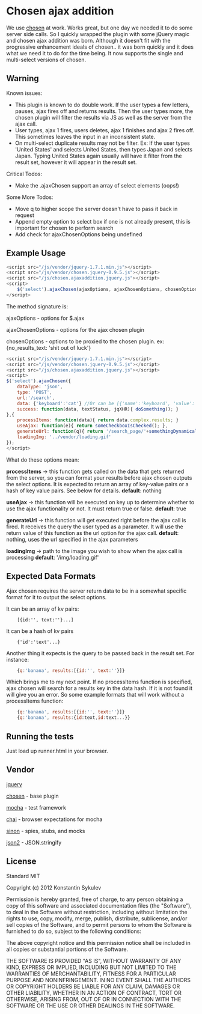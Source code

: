 Chosen ajax addition
====================
We use [chosen](https://github.com/harvesthq/chosen) at work.
Works great, but one day we needed it to do some server side calls.
So I quickly wrapped the plugin with some jQuery magic and chosen ajax addition was born.
Although it doesn't fit with the progressive enhancement ideals of chosen.. it was born quickly and it does what we need it to do for the time being.
It now supports the single and multi-select versions of chosen.

Warning
-------
Known issues:

* This plugin is known to do double work. If the user types a few letters, pauses, ajax fires off and returns results. Then the user types more, the chosen plugin will filter the results via JS as well as the server from the ajax call. 
* User types, ajax 1 fires, users deletes, ajax 1 finishes and ajax 2 fires off. This sometimes leaves the input in an inconsistent state.
* On multi-select duplicate results may not be filter. Ex: If the user types 'United States' and selects United States, then types Japan and selects Japan. Typing United States again usually will have it filter from the result set, however it will appear in the result set.

Critical Todos:

* Make the .ajaxChosen support an array of select elements (oops!)

Some More Todos:

* Move q to higher scope the server doesn't have to pass it back in request
* Append empty option to select box if one is not already present, this is important for chosen to perform search
* Add check for ajaxChosenOptions being undefined

Example Usage
-------------
```javascript
<script src="/js/vendor/jquery-1.7.1.min.js"></script>
<script src="/js/vendor/chosen.jquery-0.9.5.js"></script>
<script src="/js/chosen.ajaxaddition.jquery.js"></script>
<script>
	$('select').ajaxChosen(ajaxOptions, ajaxChosenOptions, chosenOptions);
</script>
```
The method signature is:

ajaxOptions - options for $.ajax

ajaxChosenOptions - options for the ajax chosen plugin

chosenOptions - options to be proxied to the chosen plugin. ex: {no_results_text: 'shit out of luck'}

```javascript
<script src="/js/vendor/jquery-1.7.1.min.js"></script>
<script src="/js/vendor/chosen.jquery-0.9.5.js"></script>
<script src="/js/chosen.ajaxaddition.jquery.js"></script>
<script>
$('select').ajaxChosen({
	dataType: 'json',
	type: 'POST',
	url:'/search',
	data: {'keyboard':'cat'} //Or can be [{'name':'keyboard', 'value':'cat'}]. chose your favorite, it handles both.
	success: function(data, textStatus, jqXHR){ doSomething(); }
},{
	processItems: function(data){ return data.complex.results; }
	useAjax: function(e){ return someCheckboxIsChecked(); },
	generateUrl: function(q){ return '/search_page/'+somethingDynamical(); },
	loadingImg: '../vendor/loading.gif'
});
</script>
```

What do these options mean:

__processItems__ -> this function gets called on the data that gets returned from the server, so you can format your results before ajax chosen outputs the select options. It is expected to return an array of key-value pairs or a hash of key value pairs. See below for details.
__default__: nothing

__useAjax__ -> this function will be executed on key up to determine whether to use the ajax functionality or not. It must return true or false.
__default__: true

__generateUrl__ -> this function will get executed right before the ajax call is fired. It receives the query the user typed as a parameter. It will use the return value of this function as the url option for the ajax call.
__default__: nothing, uses the url specified in the ajax parameters

__loadingImg__ -> path to the image you wish to show when the ajax call is processing
__default__: '/img/loading.gif'

Expected Data Formats
---------------------
Ajax chosen requires the server return data to be in a somewhat specific format for it to output the select options.

It can be an array of kv pairs:
```
	[{id:'', text:''}...]
```

It can be a hash of kv pairs
```
	{'id':'text'...}
```

Another thing it expects is the query to be passed back in the result set. For instance:

```javascript
	{q:'banana', results:[{id:'', text:''}]}
```


Which brings me to my next point. If no processItems function is specified, ajax chosen will search for a results key in the data hash. If it is not found it will give you an error.
So some example formats that will work without a processItems function:

```javascript
	{q:'banana', results:[{id:'', text:''}]}
	{q:'banana', results:{id:text,id:text...}}
```


Running the tests
-----------------
Just load up runner.html in your browser.

Vendor
------
[jquery](http://jquery.com/)

[chosen](https://github.com/harvesthq/chosen) - base plugin

[mocha](http://visionmedia.github.com/mocha/) - test framework

[chai](http://chaijs.com/) - browser expectations for mocha

[sinon](http://sinonjs.org/) - spies, stubs, and mocks

[json2](https://github.com/douglascrockford/JSON-js) - JSON.stringify


License
-------
Standard MIT

Copyright (c) 2012 Konstantin Sykulev

Permission is hereby granted, free of charge, to any person obtaining
a copy of this software and associated documentation files (the
"Software"), to deal in the Software without restriction, including
without limitation the rights to use, copy, modify, merge, publish,
distribute, sublicense, and/or sell copies of the Software, and to
permit persons to whom the Software is furnished to do so, subject to
the following conditions:

The above copyright notice and this permission notice shall be
included in all copies or substantial portions of the Software.

THE SOFTWARE IS PROVIDED "AS IS", WITHOUT WARRANTY OF ANY KIND,
EXPRESS OR IMPLIED, INCLUDING BUT NOT LIMITED TO THE WARRANTIES OF
MERCHANTABILITY, FITNESS FOR A PARTICULAR PURPOSE AND
NONINFRINGEMENT. IN NO EVENT SHALL THE AUTHORS OR COPYRIGHT HOLDERS BE
LIABLE FOR ANY CLAIM, DAMAGES OR OTHER LIABILITY, WHETHER IN AN ACTION
OF CONTRACT, TORT OR OTHERWISE, ARISING FROM, OUT OF OR IN CONNECTION
WITH THE SOFTWARE OR THE USE OR OTHER DEALINGS IN THE SOFTWARE.